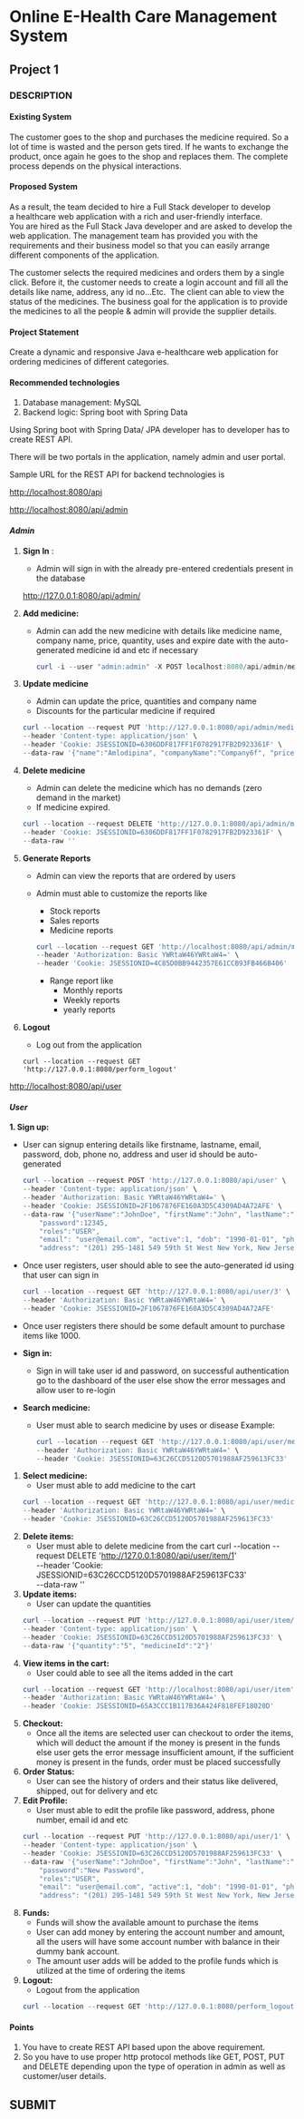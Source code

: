# Online E-Health Care Management System

## Project 1

### DESCRIPTION

#### Existing System

The customer goes to the shop and purchases the medicine required. So a lot of time is wasted and the person gets tired. If he wants to exchange the product, once again he goes to the shop and replaces them. The complete process depends on the physical interactions.

#### Proposed System

As a result, the team decided to hire a Full Stack developer to develop a healthcare web application with a rich and user-friendly interface.  
You are hired as the Full Stack Java developer and are asked to develop the web application. The management team has provided you with the requirements and their business model so that you can easily arrange different components of the application.

The customer selects the required medicines and orders them by a single click. Before it, the customer needs to create a login account and fill all the details like name, address, any id no…Etc.  The client can able to view the status of the medicines. The business goal for the application is to provide the medicines to all the people & admin will provide the supplier details.

#### Project Statement

Create a dynamic and responsive Java e-healthcare web application for ordering medicines of different categories.

#### Recommended technologies

1. Database management: MySQL
2. Backend logic: Spring boot with Spring Data

Using Spring boot with Spring Data/ JPA developer has to developer has to create REST API.

There will be two portals in the application, namely admin and user portal.

Sample URL for the REST API for backend technologies is

[http://localhost:8080/api](http://localhost:8080/api)

[http://localhost:8080/api/admin](http://localhost:8080/api/admin)

#### ***Admin***

1. **Sign In** :
    * Admin will sign in with the already pre-entered credentials present in the database

    http://127.0.0.1:8080/api/admin/

2. **Add medicine:**
    * Admin can add the new medicine with details like medicine name, company name, price, quantity, uses and expire date with the auto-generated medicine id and etc if necessary

        ```PowerShell
        curl -i --user "admin:admin" -X POST localhost:8080/api/admin/medicines -H 'Content-type:application/json' -d '{"""name""":"""Ramipril""", """companyName""":"""Company5""", """price""":7.89, """disease""":8, """expirationDate""":"""2022-08-08"""}'
        ```

3. **Update medicine**
    * Admin can update the price, quantities and company name
    * Discounts for the particular medicine if required

    ```PowerShell
    curl --location --request PUT 'http://127.0.0.1:8080/api/admin/medicines/7' \
    --header 'Content-type: application/json' \
    --header 'Cookie: JSESSIONID=6306DDF817FF1F0782917FB2D923361F' \
    --data-raw '{"name":"Amlodipina", "companyName":"Company6f", "price":10.99, "disease":1, "expirationDate":"2022-09-08"}'
    ```

4. **Delete medicine**
    * Admin can delete the medicine which has no demands (zero demand in the market)
    * If medicine expired.

    ```PowerShell
    curl --location --request DELETE 'http://127.0.0.1:8080/api/admin/medicines/2' \
    --header 'Cookie: JSESSIONID=6306DDF817FF1F0782917FB2D923361F' \
    --data-raw ''
    ```

5. **Generate Reports**
    * Admin can view the reports that are ordered by users
    * Admin must able to customize the reports like
        * Stock reports
        * Sales reports
        * Medicine reports

        ```PowerShell
        curl --location --request GET 'http://localhost:8080/api/admin/medicines' \
        --header 'Authorization: Basic YWRtaW46YWRtaW4=' \
        --header 'Cookie: JSESSIONID=4C85D0BB9442357E61CCB93FB466B406'
        ```

        * Range report like
            * Monthly reports
            * Weekly reports
            * yearly reports
6. **Logout**
    * Log out from the application
    ```
    curl --location --request GET 'http://127.0.0.1:8080/perform_logout'
    ```

[http://localhost:8080/api/user](http://localhost:8080/api/user)

#### ***User***

**1\. Sign up:**

* User can signup entering details like firstname, lastname, email, password, dob, phone no, address and user id should be auto-generated

    ```Powershell
    curl --location --request POST 'http://127.0.0.1:8080/api/user' \
    --header 'Content-type: application/json' \
    --header 'Authorization: Basic YWRtaW46YWRtaW4=' \
    --header 'Cookie: JSESSIONID=2F1067876FE160A3D5C4309AD4A72AFE' \
    --data-raw '{"userName":"JohnDoe", "firstName":"John", "lastName":"Doe", 
        "password":12345, 
        "roles":"USER", 
        "email": "user@email.com", "active":1, "dob": "1990-01-01", "phoneNumber": "444-4444", 
        "address": "(201) 295-1481 549 59th St West New York, New Jersey(NJ), 07093"}'
    ```

* Once user registers, user should able to see the auto-generated id using that user can sign in
    ```PowerShell
    curl --location --request GET 'http://127.0.0.1:8080/api/user/3' \
    --header 'Authorization: Basic YWRtaW46YWRtaW4=' \
    --header 'Cookie: JSESSIONID=2F1067876FE160A3D5C4309AD4A72AFE'
    ```
    
* Once user registers there should be some default amount to purchase items like 1000.
* **Sign in:**
  * Sign in will take user id and password, on successful authentication go to the dashboard of the user else show the error messages and allow user to re-login
* **Search medicine:**
  * User must able to search medicine by uses or disease
  Example:
    ```PowerShell
    curl --location --request GET 'http://127.0.0.1:8080/api/user/medicines/disease/Lorem' \
    --header 'Authorization: Basic YWRtaW46YWRtaW4=' \
    --header 'Cookie: JSESSIONID=63C26CCD5120D5701988AF259613FC33'
    ```
1. **Select medicine:**
    * User must able to add medicine to the cart
    ```PowerShell
    curl --location --request GET 'http://127.0.0.1:8080/api/user/medicines/3' \
    --header 'Authorization: Basic YWRtaW46YWRtaW4=' \
    --header 'Cookie: JSESSIONID=63C26CCD5120D5701988AF259613FC33'
    ```
2. **Delete items:**
    * User must able to delete medicine from the cart
    curl --location --request DELETE 'http://127.0.0.1:8080/api/user/item/1' \
    --header 'Cookie: JSESSIONID=63C26CCD5120D5701988AF259613FC33' \
    --data-raw ''
3. **Update items:**
    * User can update the quantities
    ```PowerShell
    curl --location --request PUT 'http://127.0.0.1:8080/api/user/item/2' \
    --header 'Content-type: application/json' \
    --header 'Cookie: JSESSIONID=63C26CCD5120D5701988AF259613FC33' \
    --data-raw '{"quantity":"5", "medicineId":"2"}'
    ```
4. **View items in the cart:**
    * User could able to see all the items added in the cart
    ```PowerShell
    curl --location --request GET 'http://localhost:8080/api/user/item' \
    --header 'Authorization: Basic YWRtaW46YWRtaW4=' \
    --header 'Cookie: JSESSIONID=65A3CCC1B117B36A424F818FEF18020D'
    ```
5. **Checkout:**
    * Once all the items are selected user can checkout to order the items, which will deduct the amount if the money is present in the funds else user gets the error message insufficient amount, if the sufficient money is present in the funds, order must be placed successfully
6. **Order Status:**
    * User can see the history of orders and their status like delivered, shipped, out for delivery and etc
7. **Edit Profile:**
    * User must able to edit the profile like password, address, phone number, email id and etc
    ```PowerShell
    curl --location --request PUT 'http://127.0.0.1:8080/api/user/1' \
    --header 'Content-type: application/json' \
    --header 'Cookie: JSESSIONID=63C26CCD5120D5701988AF259613FC33' \
    --data-raw '{"userName":"JohnDoe", "firstName":"John", "lastName":"Doe", 
        "password":"New Password", 
        "roles":"USER", 
        "email": "user@email.com", "active":1, "dob": "1990-01-01", "phoneNumber": "444-4444", 
        "address": "(201) 295-1481 549 59th St West New York, New Jersey(NJ), 07093"}'
    ```
8. **Funds:**
    * Funds will show the available amount to purchase the items
    * User can add money by entering the account number and amount, all the users will have some account number with balance in their dummy bank account.
    * The amount user adds will be added to the profile funds which is utilized at the time of ordering the items
9. **Logout:**
    * Logout from the application
    ```PowerShell
    curl --location --request GET 'http://127.0.0.1:8080/perform_logout'
    ```

#### Points

1. You have to create REST API based upon the above requirement.
2. So you have to use proper http protocol methods like GET, POST, PUT and DELETE depending upon the type of operation in admin as well as customer/user details.

## SUBMIT
